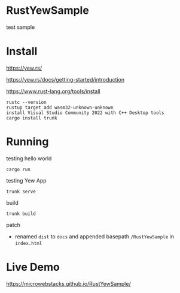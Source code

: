 # RustYewSample
test sample

# Install
https://yew.rs/

https://yew.rs/docs/getting-started/introduction

https://www.rust-lang.org/tools/install

```
rustc --version
rustup target add wasm32-unknown-unknown
install Visual Studio Community 2022 with C++ Desktop tools
cargo install trunk
```

# Running
testing hello world
```
cargo run
```
testing Yew App
```
trunk serve
```
build
```
trunk build
```
patch

* renamed `dist` to `docs` and appended basepath `/RustYewSample` in `index.html`
# Live Demo
https://microwebstacks.github.io/RustYewSample/
